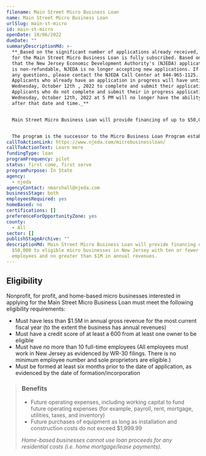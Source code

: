 ```yaml
---
filename: Main Street Micro Business Loan
name: Main Street Micro Business Loan
urlSlug: main-st-micro
id: main-st-micro
openDate: 10/06/2022
dueDate: ""
summaryDescriptionMd: >-
  **_Based on the significant number of applications already received, funding
  for the Main Street Micro Business Loan is fully subscribed. Based on the fact
  that the New Jersey Economic Development Authority's (NJEDA) application fee
  is non-refundable, NJEDA is no longer accepting new applications. If you have
  any questions, please contact the NJEDA Call Center at 844-965-1125.
  Applicants who already have an application in progress will have until 5 PM on
  Wednesday, October 12th , 2022 to complete and submit their application.
  Applicants who do not complete and submit their in progress application by
  Wednesday, October 12th, 2022 at 5 PM will no longer have the ability to do so
  after that date and time._**


  Main Street Micro Business Loan will provide financing of up to $50,000 to eligible micro businesses in New Jersey with ten or fewer full-time employees and no greater than $1M in annual revenues.


  The program is the successor to the Micro Business Loan Program established by the NJEDA in 2019.
callToActionLink: https://www.njeda.com/microbusinessloan/
callToActionText: Learn more
fundingType: loan
programFrequency: pilot
status: first come, first serve
programPurpose: In State
agency:
  - njeda
agencyContact: nmarshall@njeda.com
businessStage: both
employeesRequired: yes
homeBased: no
certifications: []
preferenceForOpportunityZone: yes
county:
  - All
sector: []
publishStageArchive: ""
descriptionMd: Main Street Micro Business Loan will provide financing of up to
  $50,000 to eligible micro businesses in New Jersey with ten or fewer full-time
  employees and no greater than $1M in annual revenues.
---
```


## Eligibility

Nonprofit, for profit, and home-based micro businesses interested in applying for the Main Street Micro Business Loan must meet the following eligibility requirements:

- Must have less than $1.5M in annual gross revenue for the most current fiscal year (to the extent the business has annual revenues)
- Must have a credit score of at least a 600 from at least one owner to be eligible
- Must have no more than 10 full-time employees (All employees must work in New Jersey as evidenced by WR-30 filings. There is no minimum employee number and sole proprietors are eligible.)
- Must be formed at least six months prior to the date of application, as evidenced by the date of formation/incorporation

> ### Benefits
>
> - Future operating expenses, including working capital to fund future operating expenses (for example, payroll, rent, mortgage, utilities, taxes, and inventory)
> - Future purchases of equipment as long as installation and construction costs do not exceed $1,999.99
>
> _Home-based businesses cannot use loan proceeds for any residential costs (i.e. home mortgage/lease payments)._
